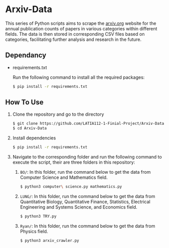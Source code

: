 # Arxiv-Data

This series of Python scripts aims to scrape the [arxiv.org](https://arxiv.org/) website for the annual publication counts of papers in various categories within different fields. The data is then stored in corresponding CSV files based on categories, facilitating further analysis and research in the future.

## Dependancy

- requirements.txt

  Run the following command to install all the required packages:

  ```bash
  $ pip install -r requirements.txt
  ```

## How To Use

1. Clone the repository and go to the directory

   ```bash
   $ git clone https://github.com/LATIA112-1-Finial-Project/Arxiv-Data.git
   $ cd Arxiv-Data
   ```

2. Install dependencies

   ```bash
   $ pip install -r requirements.txt
   ```

3. Navigate to the corresponding folder and run the following command to execute the script, their are three folders in this repository:

   1. `BO/`: In this folder, run the command below to get the data from Computer Science and Mathematics field.

      ```bash
      $ python3 computer\ science.py mathematics.py
      ```

   2. `LUNG/`: In this folder, run the command below to get the data from Quantitative Biology, Quantitative Finance, Statistics, Electrical Engineering and Systems Science, and Economics field.

      ```bash
      $ python3 TRY.py
      ```

   3. `Ryan/`: In this folder, run the command below to get the data from Physics field.
      ```bash
      $ python3 arxiv_crawler.py
      ```
